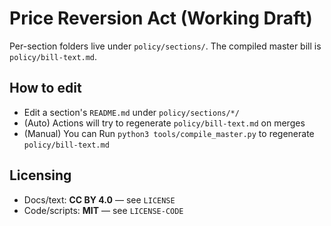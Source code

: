 # Price Reversion Act (Working Draft)

Per-section folders live under `policy/sections/`. The compiled master bill is `policy/bill-text.md`.

## How to edit
- Edit a section's `README.md` under `policy/sections/*/`
- (Auto) Actions will try to regenerate `policy/bill-text.md` on merges
- (Manual) You can Run `python3 tools/compile_master.py` to regenerate `policy/bill-text.md`

## Licensing
- Docs/text: **CC BY 4.0** — see `LICENSE`
- Code/scripts: **MIT** — see `LICENSE-CODE`
